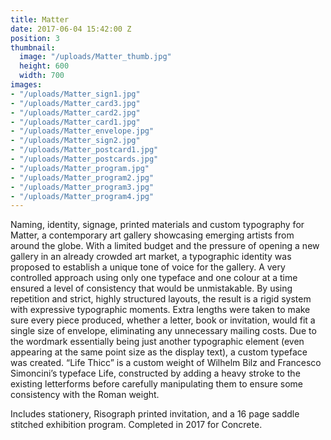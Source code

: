 ```yaml
---
title: Matter
date: 2017-06-04 15:42:00 Z
position: 3
thumbnail:
  image: "/uploads/Matter_thumb.jpg"
  height: 600
  width: 700
images:
- "/uploads/Matter_sign1.jpg"
- "/uploads/Matter_card3.jpg"
- "/uploads/Matter_card2.jpg"
- "/uploads/Matter_card1.jpg"
- "/uploads/Matter_envelope.jpg"
- "/uploads/Matter_sign2.jpg"
- "/uploads/Matter_postcard1.jpg"
- "/uploads/Matter_postcards.jpg"
- "/uploads/Matter_program.jpg"
- "/uploads/Matter_program2.jpg"
- "/uploads/Matter_program3.jpg"
- "/uploads/Matter_program4.jpg"
---
```


Naming, identity, signage, printed materials and custom typography for Matter, a contemporary art gallery showcasing emerging artists from around the globe. With a limited budget and the pressure of opening a new gallery in an already crowded art market, a typographic identity was proposed to establish a unique tone of voice for the gallery. A very controlled approach using only one typeface and one colour at a time ensured a level of consistency that would be unmistakable. By using repetition and strict, highly structured layouts, the result is a rigid system with expressive typographic moments. Extra lengths were taken to make sure every piece produced, whether a letter, book or invitation, would fit a single size of envelope, eliminating any unnecessary mailing costs. Due to the wordmark essentially being just another typographic element (even appearing at the same point size as the display text), a custom typeface was created. “Life Thicc” is a custom weight of Wilhelm Bilz and Francesco Simoncini’s typeface Life, constructed by adding a heavy stroke to the existing letterforms before carefully manipulating them to ensure some consistency with the Roman weight.

Includes stationery, Risograph printed invitation, and a 16 page saddle stitched exhibition program. Completed in 2017 for Concrete.